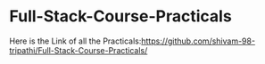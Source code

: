# Full-Stack-Course-Practicals
Here is the Link of all the Practicals:https://github.com/shivam-98-tripathi/Full-Stack-Course-Practicals/
